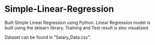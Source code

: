 # Simple-Linear-Regression
Built Simple Linear Regression using Python.
Linear Regression model is built using the sklearn library.
Training and Test result is also visualized.

Dataset can be found in "Salary_Data.csv".
